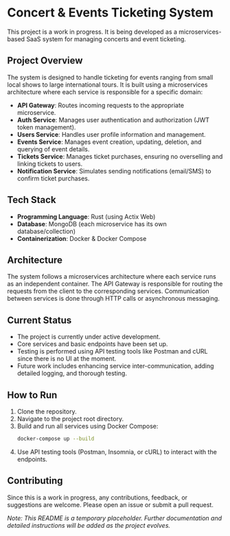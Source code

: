 # Concert & Events Ticketing System

This project is a work in progress. It is being developed as a microservices-based SaaS system for managing concerts and event ticketing.

## Project Overview

The system is designed to handle ticketing for events ranging from small local shows to large international tours. It is built using a microservices architecture where each service is responsible for a specific domain:

- **API Gateway**: Routes incoming requests to the appropriate microservice.
- **Auth Service**: Manages user authentication and authorization (JWT token management).
- **Users Service**: Handles user profile information and management.
- **Events Service**: Manages event creation, updating, deletion, and querying of event details.
- **Tickets Service**: Manages ticket purchases, ensuring no overselling and linking tickets to users.
- **Notification Service**: Simulates sending notifications (email/SMS) to confirm ticket purchases.

## Tech Stack

- **Programming Language**: Rust (using Actix Web)
- **Database**: MongoDB (each microservice has its own database/collection)
- **Containerization**: Docker & Docker Compose

## Architecture

The system follows a microservices architecture where each service runs as an independent container. The API Gateway is responsible for routing the requests from the client to the corresponding services. Communication between services is done through HTTP calls or asynchronous messaging.

## Current Status

- The project is currently under active development.
- Core services and basic endpoints have been set up.
- Testing is performed using API testing tools like Postman and cURL since there is no UI at the moment.
- Future work includes enhancing service inter-communication, adding detailed logging, and thorough testing.

## How to Run

1. Clone the repository.
2. Navigate to the project root directory.
3. Build and run all services using Docker Compose:
   ```bash
   docker-compose up --build
   ```
4. Use API testing tools (Postman, Insomnia, or cURL) to interact with the endpoints.

## Contributing

Since this is a work in progress, any contributions, feedback, or suggestions are welcome. Please open an issue or submit a pull request.

*Note: This README is a temporary placeholder. Further documentation and detailed instructions will be added as the project evolves.*
